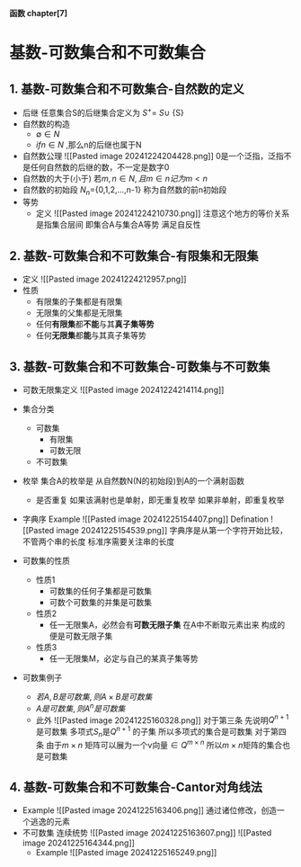 **函数 chapter[7]**
# 基数-可数集合和不可数集合
## 1. 基数-可数集合和不可数集合-自然数的定义
- 后继
	任意集合S的后继集合定义为
	$S^+ =$ $S\cup$ {S}
- 自然数的构造
	- $\emptyset \in N$
	- $if n\in N$ ,那么n的后继也属于N
- 自然数公理
	![[Pasted image 20241224204428.png]]
	0是一个泛指，泛指不是任何自然数的后继的数，不一定是数字0
- 自然数的大于(小于)
	若$m,n\in N,且 m\in n 记为m<n$
- 自然数的初始段
	$N_n =${0,1,2,...,n-1}
	称为自然数的前n初始段
- 等势
	- 定义
		![[Pasted image 20241224210730.png]]
		注意这个地方的等价关系是指集合层间
		即集合A与集合A等势 满足自反性
## 2. 基数-可数集合和不可数集合-有限集和无限集
- 定义
	![[Pasted image 20241224212957.png]]
- 性质
	- 有限集的子集都是有限集
	- 无限集的父集都是无限集
	- 任何**有限集**都**不能**与其**真子集等势**
	- 任何**无限集**都**能**与其真子集等势
## 3. 基数-可数集合和不可数集合-可数集与不可数集
- 可数无限集定义
	![[Pasted image 20241224214114.png]]
- 集合分类
	- 可数集
		- 有限集
		- 可数无限
	- 不可数集
- 枚举
	集合A的枚举是
	从自然数N(N的初始段)到A的一个满射函数
	- 是否重复
		如果该满射也是单射，即无重复枚举
		如果非单射，即重复枚举
- 字典序
	Example
		![[Pasted image 20241225154407.png]]
	Defination
		![[Pasted image 20241225154539.png]]
		字典序是从第一个字符开始比较，不管两个串的长度
		标准序需要关注串的长度
- 可数集的性质
	- 性质1
		- 可数集的任何子集都是可数集
		- 可数个可数集的并集是可数集
	- 性质2
		- 任一无限集A，必然会有**可数无限子集**
			在A中不断取元素出来 构成的便是可数无限子集
	- 性质3
		- 任一无限集M，必定与自己的某真子集等势
	
- 可数集例子
	- $若A,B是可数集,则A\times B是可数集$
	- $A是可数集,则A^n是可数集$
	- 此外
		![[Pasted image 20241225160328.png]]
		对于第三条
			先说明$Q^{n+1}$是可数集 多项式$S_n$是$Q^{n+1}$ 的子集 
			所以多项式的集合是可数集
		对于第四条
			由于$m\times n$ 矩阵可以展为一个v向量$\in Q^{m\times n}$
			所以$m\times n$矩阵的集合也是可数集
## 4. 基数-可数集合和不可数集合-Cantor对角线法
- Example
	![[Pasted image 20241225163406.png]]
	通过诸位修改，创造一个逃逸的元素
- 不可数集
	连续统势
		![[Pasted image 20241225163607.png]]
	![[Pasted image 20241225164344.png]]
	- Example
		![[Pasted image 20241225165249.png]]